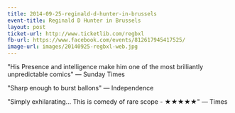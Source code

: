 ```yaml
---
title: 2014-09-25-reginald-d-hunter-in-brussels
event-title: Reginald D Hunter in Brussels
layout: post
ticket-url: http://www.ticketlib.com/regbxl
fb-url: https://www.facebook.com/events/812617945417525/
image-url: images/20140925-regbxl-web.jpg
---
```

"His Presence and intelligence make him one of the most brilliantly unpredictable comics" &mdash; Sunday Times

"Sharp enough to burst ballons" &mdash; Independence

"Simply exhilarating... This is comedy of rare scope - &#9733;&#9733;&#9733;&#9733;&#9733;" &mdash; Times